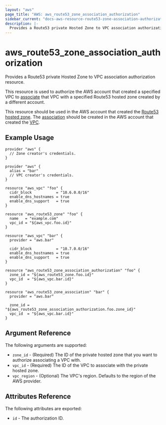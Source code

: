 ```yaml
---
layout: "aws"
page_title: "AWS: aws_route53_zone_association_authorization"
sidebar_current: "docs-aws-resource-route53-zone-association-authorization"
description: |-
  Provides a Route53 private Hosted Zone to VPC association authorization resource.
---
```


# aws_route53_zone_association_authorization

Provides a Route53 private Hosted Zone to VPC association authorization resource.

This resource is used to authorize the AWS account that created a specified VPC to [associate](route53_zone_association.html)
that VPC with a specified Route53 hosted zone created by a different account.

This resource should be used in the AWS account that created the [Route53 hosted zone](route53_zone.html).
The [association](route53_zone_association.html) should be created in the AWS account that created the [VPC](vpc.html).

## Example Usage

```hcl
provider "aws" {
  // Zone creator's credentials.
}

provider "aws" {
  alias = "bar"
  // VPC creator's credentials.
}

resource "aws_vpc" "foo" {
  cidr_block           = "10.6.0.0/16"
  enable_dns_hostnames = true
  enable_dns_support   = true
}

resource "aws_route53_zone" "foo" {
  name   = "example.com"
  vpc_id = "${aws_vpc.foo.id}"
}

resource "aws_vpc" "bar" {
  provider = "aws.bar"

  cidr_block           = "10.7.0.0/16"
  enable_dns_hostnames = true
  enable_dns_support   = true
}

resource "aws_route53_zone_association_authorization" "foo" {
  zone_id = "${aws_route53_zone.foo.id}"
  vpc_id  = "${aws_vpc.bar.id}"
}

resource "aws_route53_zone_association" "bar" {
  provider = "aws.bar"

  zone_id = "${aws_route53_zone_association_authorization.foo.zone_id}"
  vpc_id  = "${aws_vpc.bar.id}"
}
```

## Argument Reference

The following arguments are supported:

* `zone_id` - (Required) The ID of the private hosted zone that you want to authorize associating a VPC with.
* `vpc_id` - (Required) The ID of the VPC to associate with the private hosted zone.
* `vpc_region` - (Optional) The VPC's region. Defaults to the region of the AWS provider.

## Attributes Reference

The following attributes are exported:

* `id` - The authorization ID.
